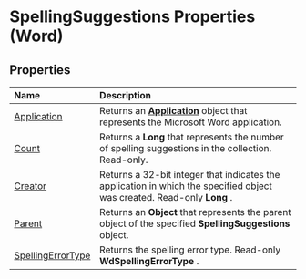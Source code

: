 
# SpellingSuggestions Properties (Word)

## Properties



|**Name**|**Description**|
|:-----|:-----|
|[Application](e0961ff9-fe4a-4680-9e05-730b9c1c1db2.md)|Returns an  **[Application](d1cf6f8f-4e88-bf01-93b4-90a83f79cb44.md)** object that represents the Microsoft Word application.|
|[Count](7cb9d6c3-f328-deb0-0725-29f96823b095.md)|Returns a  **Long** that represents the number of spelling suggestions in the collection. Read-only.|
|[Creator](db022099-efc3-cfab-de87-d302beb563a4.md)|Returns a 32-bit integer that indicates the application in which the specified object was created. Read-only  **Long** .|
|[Parent](6de5bff4-dd16-dd65-b03e-914223c5e36c.md)|Returns an  **Object** that represents the parent object of the specified **SpellingSuggestions** object.|
|[SpellingErrorType](0d5c71a3-77eb-b36c-76b8-c6fd49bb6394.md)|Returns the spelling error type. Read-only  **WdSpellingErrorType** .|
